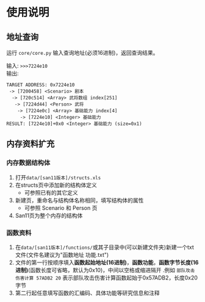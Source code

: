 # 使用说明

## 地址查询
运行 `core/core.py`
输入查询地址(必须16进制)，返回查询结果。  

输入: `>>>7224e10`  
输出: 
```
TARGET ADDRESS: 0x7224e10
 -> [7200458] <Scenario> 剧本  
  -> [720c514] <Array> 武将数组 index[251]  
   -> [7224d44] <Person> 武将  
    -> [7224e0c] <Array> 基础能力 index[4]  
     -> [7224e10] <Integer> 基础能力  
RESULT: [7224e10]+0x0 <Integer> 基础能力 (size=0x1)
```

## 内存资料扩充

### 内存数据结构体
1. 打开`data/[san11版本]/structs.xls`
2. 在structs页中添加新的结构体定义
    - 可参照已有的其它定义
3. 新建页，重命名与结构体名称相同，填写结构体的属性
    - 可参照 Scenario 和 Person 页
4. San11页为整个内存的结构体

### 函数资料
1. 在`data/[san11版本]/functions/`或其子目录中(可以新建文件夹)新建一个txt文件(文件名建议为"函数地址 功能.txt")
2. 文件的第一行按顺序填入**函数起始地址(16进制)**，**函数功能**，**函数字节长度(16进制)**(函数长度可省略，默认为0x10)，中间以空格或缩进隔开
    .例如 `部队攻击伤害计算 57ADB2 20` 表示部队攻击伤害计算函数起始于0x57ADB2，长度0x20字节
3. 第二行起任意填写函数的汇编码、具体功能等研究信息和注释

